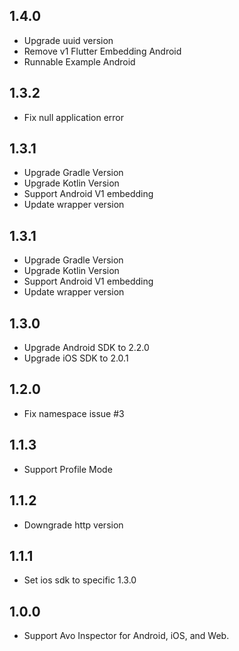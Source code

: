 ## 1.4.0
* Upgrade uuid version
* Remove v1 Flutter Embedding Android
* Runnable Example Android

## 1.3.2
* Fix null application error

## 1.3.1
* Upgrade Gradle Version
* Upgrade Kotlin Version
* Support Android V1 embedding
* Update wrapper version

## 1.3.1
* Upgrade Gradle Version
* Upgrade Kotlin Version
* Support Android V1 embedding
* Update wrapper version

## 1.3.0
* Upgrade Android SDK to 2.2.0
* Upgrade iOS SDK to 2.0.1

## 1.2.0
* Fix namespace issue #3

## 1.1.3
* Support Profile Mode

## 1.1.2
* Downgrade http version

## 1.1.1
* Set ios sdk to specific 1.3.0

## 1.0.0
* Support Avo Inspector for Android, iOS, and Web.

